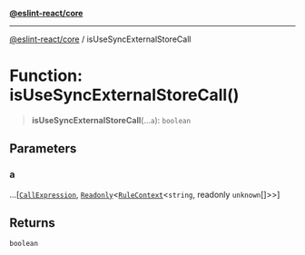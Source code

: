 [**@eslint-react/core**](../README.md)

***

[@eslint-react/core](../README.md) / isUseSyncExternalStoreCall

# Function: isUseSyncExternalStoreCall()

> **isUseSyncExternalStoreCall**(...`a`): `boolean`

## Parameters

### a

...\[[`CallExpression`](../-internal-/interfaces/CallExpression.md), [`Readonly`](../-internal-/type-aliases/Readonly.md)\<[`RuleContext`](../-internal-/interfaces/RuleContext.md)\<`string`, readonly `unknown`[]\>\>\]

## Returns

`boolean`

